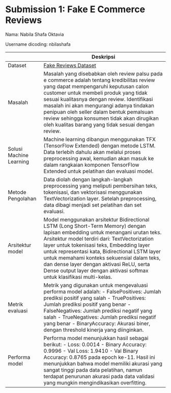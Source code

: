 # Submission 1: Fake E Commerce Reviews
Nama: Nabila Shafa Oktavia

Username dicoding: nbilashafa

| | Deskripsi |
| ----------- | ----------- |
| Dataset | [Fake Reviews Dataset](https://www.kaggle.com/datasets/mexwell/fake-reviews-dataset) |
| Masalah | Masalah yang disebabkan oleh review palsu pada e commerce adalah tentang kredibilitas review yang dapat mempengaruhi keputusan calon customer untuk membeli produk yang tidak sesuai kualitasnya dengan review. Identifikasi masalah ini akan mengurangi adanya tindakan penipuan oleh seller dalam bentuk pemalsuan review sehingga konsumen tidak akan dirugikan oleh kualitas barang yang tidak sesuai dengan review.|
| Solusi Machine Learning | Machine learning dibangun menggunakan TFX (TensorFlow Extended) dengan metode LSTM. Data terlebih dahulu akan melalui proses preprocessing awal, kemudian akan masuk ke dalam rangkaian komponen TensorFlow Extended untuk pelatihan dan evaluasi model.|
| Metode Pengolahan | Data diolah dengan langkah-langkah preprocessing yang meliputi pembersihan teks, tokenisasi, dan vektorisasi menggunakan TextVectorization layer. Setelah preprocessing, data dibagi menjadi set pelatihan dan set evaluasi.|
| Arsitektur model | Model menggunakan arsitektur Bidirectional LSTM (Long Short-Term Memory) dengan lapisan embedding untuk menangani urutan teks. Arsitektur model terdiri dari: TextVectorization layer untuk tokenisasi teks, Embedding layer untuk representasi kata, Bidirectional LSTM layer untuk memahami konteks sekuensial dalam teks, dan dense layer dengan aktivasi ReLU, serta Dense output layer dengan aktivasi softmax untuk klasifikasi multi-kelas.|
| Metrik evaluasi | Metrik yang digunakan untuk mengevaluasi performa model adalah: - FalsePositives: Jumlah prediksi positif yang salah  - TruePositives: Jumlah prediksi positif yang benar - FalseNegatives: Jumlah prediksi negatif yang salah - TrueNegatives: Jumlah prediksi negatif yang benar - BinaryAccuracy: Akurasi biner, dengan threshold kinerja yang diinginkan.|
| Performa model | Performa model menunjukkan hasil sebagai berikut: - Loss: 0.0014 - Binary Accuracy: 0.9996 - Val Loss: 1.9410 - Val Binary Accuracy: 0.8765 pada epoch ke-11. Hasil ini menunjukkan bahwa model memiliki akurasi yang sangat tinggi pada data pelatihan, namun terdapat penurunan akurasi pada data validasi yang mungkin mengindikasikan overfitting. |
